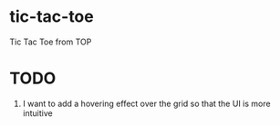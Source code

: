# tic-tac-toe
Tic Tac Toe from TOP

# TODO
1. I want to add a hovering effect over the grid so that the UI is more intuitive

